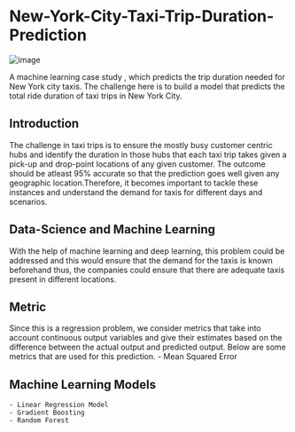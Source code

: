 # New-York-City-Taxi-Trip-Duration-Prediction
![image](https://github.com/Lalitha-PS-5/New-York-City-Taxi-Trip-Duration-Prediction/assets/113533079/41d46e45-1ded-4b10-a848-fe200be1b994)

A machine learning case study , which predicts the trip duration needed for New York city taxis.
The challenge here is to build a model that predicts the total ride duration of taxi trips in New York City.
## Introduction
The challenge in taxi trips is to ensure the mostly busy customer centric hubs and identify the duration in those hubs that each taxi trip takes given a pick-up and drop-point locations of any given customer. The outcome should be atleast 95% accurate so that the prediction goes well given any geographic location.Therefore, it becomes important to tackle these instances and understand the demand for taxis for different days and scenarios. 
## Data-Science and Machine Learning
With the help of machine learning and deep learning, this problem could be addressed and this would ensure that the demand for the taxis is known beforehand thus, the companies could ensure that there are adequate taxis present in different locations.
## Metric
Since this is a regression problem, we consider metrics that take into account continuous output variables and give their estimates based on the difference between the actual output and predicted output. Below are some metrics that are used for this prediction.
    - Mean Squared Error
## Machine Learning Models
    - Linear Regression Model
    - Gradient Boosting
    - Random Forest
    
